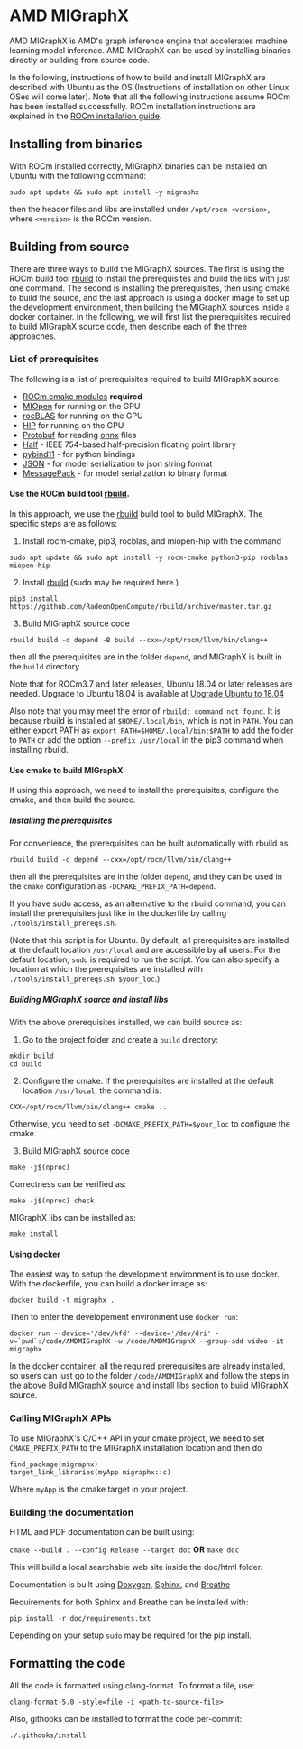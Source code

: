 # AMD MIGraphX

AMD MIGraphX is AMD's graph inference engine that accelerates machine learning model inference. AMD MIGraphX can be used by
installing binaries directly or building from source code.

In the following, instructions of how to build and install MIGraphX are described with Ubuntu as the OS
(Instructions of installation on other Linux OSes will come later). Note that all the following instructions assume 
ROCm has been installed successfully. ROCm installation instructions are explained in the [ROCm installation
guide](https://rocmdocs.amd.com/en/latest/Installation_Guide/Installation-Guide.html).

## Installing from binaries
With ROCm installed correctly, MIGraphX binaries can be installed on Ubuntu with the following command:
```
sudo apt update && sudo apt install -y migraphx
```
then the header files and libs are installed under `/opt/rocm-<version>`, where `<version>` is the ROCm version.

## Building from source

There are three ways to build the MIGraphX sources. The first is using the ROCm build tool 
[rbuild](https://github.com/RadeonOpenCompute/rbuild) to install the prerequisites and
build the libs with just one command. The second is installing the prerequisites, then using 
cmake to build the source, and the last approach is using a docker image to set up the development
environment, then building the MIGraphX sources inside a docker container. In the following, 
we will first list the prerequisites required to build MIGraphX source code, then describe 
each of the three approaches.

### List of prerequisites
The following is a list of prerequisites required to build MIGraphX source. 

* [ROCm cmake modules](https://github.com/RadeonOpenCompute/rocm-cmake) **required**
* [MIOpen](https://github.com/ROCmSoftwarePlatform/MIOpen) for running on the GPU
* [rocBLAS](https://github.com/ROCmSoftwarePlatform/rocBLAS) for running on the GPU
* [HIP](https://github.com/ROCm-Developer-Tools/HIP) for running on the GPU
* [Protobuf](https://github.com/google/protobuf) for reading [onnx](https://github.com/onnx/onnx) files
* [Half](http://half.sourceforge.net/) - IEEE 754-based half-precision floating point library
* [pybind11](https://pybind11.readthedocs.io/en/stable/) - for python bindings
* [JSON](https://github.com/nlohmann/json) - for model serialization to json string format
* [MessagePack](https://msgpack.org/index.html) - for model serialization to binary format

#### Use the ROCm build tool [rbuild](https://github.com/RadeonOpenCompute/rbuild).

In this approach, we use the [rbuild](https://github.com/RadeonOpenCompute/rbuild) build tool to
build MIGraphX. The specific steps are as follows:

1) Install rocm-cmake, pip3, rocblas, and miopen-hip with the command

```
sudo apt update && sudo apt install -y rocm-cmake python3-pip rocblas miopen-hip
```

2) Install [rbuild](https://github.com/RadeonOpenCompute/rbuild) (sudo may be required here.)

```
pip3 install https://github.com/RadeonOpenCompute/rbuild/archive/master.tar.gz
```

3) Build MIGraphX source code

```
rbuild build -d depend -B build --cxx=/opt/rocm/llvm/bin/clang++
```

then all the prerequisites are in the folder `depend`, and MIGraphX is built in the `build` directory.

Note that for ROCm3.7 and later releases, Ubuntu 18.04 or later releases are needed. 
Upgrade to Ubuntu 18.04 is available at [Upgrade Ubuntu to 18.04](https://github.com/ROCmSoftwarePlatform/AMDMIGraphX/wiki/Upgrade-to-Ubuntu-18.04-for-ROCM3.7-or-later-releases)

Also note that you may meet the error of `rbuild: command not found`. It is because rbuild is installed 
at `$HOME/.local/bin`, which is not in `PATH`. You can either export PATH as `export PATH=$HOME/.local/bin:$PATH` 
to add the folder to `PATH` or add the option `--prefix /usr/local` in the pip3 command when installing rbuild.

#### Use cmake to build MIGraphX

If using this approach, we need to install the prerequisites, configure the cmake, and then build the source.

##### Installing the prerequisites

For convenience, the prerequisites can be built automatically with rbuild as:

```
rbuild build -d depend --cxx=/opt/rocm/llvm/bin/clang++
```

then all the prerequisites are in the folder `depend`, and they can be used in the `cmake` configuration
as `-DCMAKE_PREFIX_PATH=depend`.

If you have sudo access, as an alternative to the rbuild command, you can install the prerequisites just 
like in the dockerfile by calling `./tools/install_prereqs.sh`.

(Note that this script is for Ubuntu. By default, all prerequisites are installed at the default location `/usr/local` 
and are accessible by all users. For the default location, `sudo` is required to run the script.
You can also specify a location at which the prerequisites are installed with `./tools/install_prereqs.sh $your_loc`.)

##### Building MIGraphX source and install libs

With the above prerequisites installed, we can build source as:

1) Go to the project folder and create a `build` directory:


```
mkdir build
cd build
```

2) Configure the cmake. If the prerequisites are installed at the default location `/usr/local`, the command is:

```
CXX=/opt/rocm/llvm/bin/clang++ cmake ..
```
Otherwise, you need to set `-DCMAKE_PREFIX_PATH=$your_loc` to configure the cmake. 

3) Build MIGraphX source code

```
make -j$(nproc)
```

Correctness can be verified as:

```
make -j$(nproc) check
```

MIGraphX libs can be installed as:

```
make install
```

#### Using docker

The easiest way to setup the development environment is to use docker. With the dockerfile, you can build a docker image as:

    docker build -t migraphx .

Then to enter the developement environment use `docker run`:

    docker run --device='/dev/kfd' --device='/dev/dri' -v=`pwd`:/code/AMDMIGraphX -w /code/AMDMIGraphX --group-add video -it migraphx

In the docker container, all the required prerequisites are already installed, so users can just go to the folder 
`/code/AMDMIGraphX` and follow the steps in the above [Build MIGraphX source and install
libs](#building-migraphx-source-and-install-libs)
section to build MIGraphX source.

### Calling MIGraphX APIs
To use MIGraphX's C/C++ API in your cmake project, we need to set `CMAKE_PREFIX_PATH` to the MIGraphX
installation location and then do 
```
find_package(migraphx)
target_link_libraries(myApp migraphx::c)
```
Where `myApp` is the cmake target in your project.


### Building the documentation

HTML and PDF documentation can be built using:

`cmake --build . --config Release --target doc` **OR** `make doc`

This will build a local searchable web site inside the doc/html folder.

Documentation is built using [Doxygen](http://www.stack.nl/~dimitri/doxygen/download.html), [Sphinx](http://www.sphinx-doc.org/en/stable/index.html), and [Breathe](https://breathe.readthedocs.io/en/latest/)

Requirements for both Sphinx and Breathe can be installed with:

`pip install -r doc/requirements.txt`

Depending on your setup `sudo` may be required for the pip install.

## Formatting the code

All the code is formatted using clang-format. To format a file, use:

```
clang-format-5.0 -style=file -i <path-to-source-file>
```

Also, githooks can be installed to format the code per-commit:

```
./.githooks/install
```
